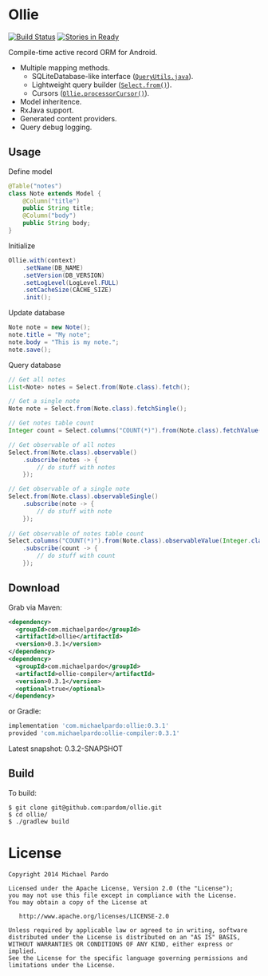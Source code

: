 Ollie
=====

[![Build Status](https://travis-ci.org/pardom/Ollie.svg?branch=master)](https://travis-ci.org/pardom/Ollie)
[![Stories in Ready](https://badge.waffle.io/pardom/ollie.png)](http://waffle.io/pardom/ollie)  

Compile-time active record ORM for Android.
* Multiple mapping methods.
	* SQLiteDatabase-like interface ([`QueryUtils.java`](https://github.com/pardom/Ollie/blob/master/core/src/main/java/ollie/util/QueryUtils.java)).
	* Lightweight query builder ([`Select.from()`](https://github.com/pardom/Ollie/blob/master/core/src/main/java/ollie/query/Select.java)).
	* Cursors ([`Ollie.processorCursor()`](https://github.com/pardom/Ollie/blob/master/core/src/main/java/ollie/Ollie.java#L170)).
* Model inheritence.
* RxJava support.
* Generated content providers.
* Query debug logging.

Usage
-----

Define model

```java
@Table("notes")
class Note extends Model {
	@Column("title")
	public String title;
	@Column("body")
	public String body;
}
```

Initialize

```java
Ollie.with(context)
	.setName(DB_NAME)
	.setVersion(DB_VERSION)
	.setLogLevel(LogLevel.FULL)
	.setCacheSize(CACHE_SIZE)
	.init();
```

Update database

```java
Note note = new Note();
note.title = "My note";
note.body = "This is my note.";
note.save();
```

Query database

```java
// Get all notes
List<Note> notes = Select.from(Note.class).fetch();

// Get a single note
Note note = Select.from(Note.class).fetchSingle();

// Get notes table count
Integer count = Select.columns("COUNT(*)").from(Note.class).fetchValue(Integer.class);

// Get observable of all notes
Select.from(Note.class).observable()
	.subscribe(notes -> {
		// do stuff with notes
	});

// Get observable of a single note
Select.from(Note.class).observableSingle()
	.subscribe(note -> {
		// do stuff with note
	});
	
// Get observable of notes table count
Select.columns("COUNT(*)").from(Note.class).observableValue(Integer.class)
	.subscribe(count -> {
		// do stuff with count
	});
```

Download
--------

Grab via Maven:
```xml
<dependency>
  <groupId>com.michaelpardo</groupId>
  <artifactId>ollie</artifactId>
  <version>0.3.1</version>
</dependency>
<dependency>
  <groupId>com.michaelpardo</groupId>
  <artifactId>ollie-compiler</artifactId>
  <version>0.3.1</version>
  <optional>true</optional>
</dependency>
```
or Gradle:
```groovy
implementation 'com.michaelpardo:ollie:0.3.1'
provided 'com.michaelpardo:ollie-compiler:0.3.1'
```

Latest snapshot: 0.3.2-SNAPSHOT

Build
-----

To build:

```
$ git clone git@github.com:pardom/ollie.git
$ cd ollie/
$ ./gradlew build
```

License
=======

    Copyright 2014 Michael Pardo

    Licensed under the Apache License, Version 2.0 (the "License");
    you may not use this file except in compliance with the License.
    You may obtain a copy of the License at

       http://www.apache.org/licenses/LICENSE-2.0

    Unless required by applicable law or agreed to in writing, software
    distributed under the License is distributed on an "AS IS" BASIS,
    WITHOUT WARRANTIES OR CONDITIONS OF ANY KIND, either express or implied.
    See the License for the specific language governing permissions and
    limitations under the License.
